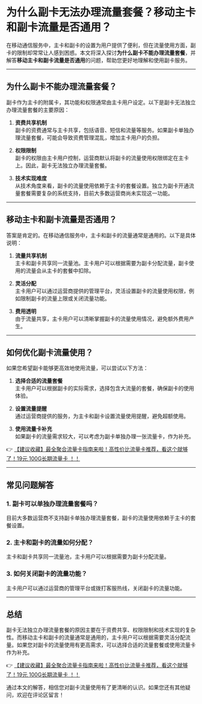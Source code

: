 # 为什么副卡无法办理流量套餐？移动主卡和副卡流量是否通用？

在移动通信服务中，主卡和副卡的设置为用户提供了便利，但在流量使用方面，副卡的限制却常常让人感到困惑。本文将深入探讨**为什么副卡不能办理流量套餐**，并解答**移动主卡和副卡流量是否通用**的问题，帮助您更好地理解和使用副卡服务。

---

## 为什么副卡不能办理流量套餐？

副卡作为主卡的附属卡，其功能和权限通常由主卡用户设定。以下是副卡无法独立办理流量套餐的主要原因：

1. **资费共享机制**  
   副卡的资费通常与主卡共享，包括语音、短信和流量等服务。如果副卡单独办理流量套餐，可能会导致资费管理混乱，增加主卡用户的负担。

2. **权限限制**  
   副卡的权限由主卡用户控制，运营商默认将副卡的流量使用权限绑定在主卡上。因此，副卡无法独立办理流量套餐。

3. **技术实现难度**  
   从技术角度来看，副卡的流量使用依赖于主卡的套餐设置。独立为副卡开通流量套餐需要复杂的系统支持，目前大多数运营商尚未实现这一功能。

---

## 移动主卡和副卡流量是否通用？

答案是肯定的。在移动通信服务中，主卡和副卡的流量通常是通用的。以下是具体说明：

1. **流量共享机制**  
   主卡和副卡共享同一流量池。主卡用户可以根据需要为副卡分配流量，副卡使用的流量会从主卡的套餐中扣除。

2. **灵活分配**  
   主卡用户可以通过运营商提供的管理平台，灵活设置副卡的流量使用权限，例如限制副卡的流量上限或关闭流量功能。

3. **费用透明**  
   由于流量共享，主卡用户可以清晰掌握副卡的流量使用情况，避免额外费用产生。

---

## 如何优化副卡流量使用？

如果您希望副卡能够更高效地使用流量，可以尝试以下方法：

1. **选择合适的流量套餐**  
   主卡用户可以根据副卡的实际需求，选择包含大流量的套餐，确保副卡的使用体验。

2. **设置流量提醒**  
   通过运营商提供的服务，为主卡和副卡设置流量使用提醒，避免超额使用。

3. **使用流量卡补充**  
   如果副卡的流量需求较大，可以考虑为副卡单独办理一张流量卡，作为补充。

👉 [【建议收藏】最全聚合流量卡指南来啦！高性价比流量卡推荐，看这个就够了！19元 100G长期流量卡 ！！](https://bit.ly/Liuliangka)

---

## 常见问题解答

### 1. 副卡可以单独办理流量套餐吗？  
目前大多数运营商不支持副卡单独办理流量套餐，副卡的流量使用依赖于主卡的套餐设置。

### 2. 主卡和副卡的流量如何分配？  
主卡和副卡共享同一流量池，主卡用户可以根据需要为副卡分配流量。

### 3. 如何关闭副卡的流量功能？  
主卡用户可以通过运营商的管理平台或拨打客服热线，关闭副卡的流量功能。

---

## 总结

副卡无法独立办理流量套餐的原因主要在于资费共享、权限限制和技术实现的复杂性。而移动主卡和副卡的流量通常是通用的，主卡用户可以根据需要灵活分配流量。如果您对副卡的流量使用有更高需求，可以选择合适的流量套餐或使用流量卡作为补充。

👉 [【建议收藏】最全聚合流量卡指南来啦！高性价比流量卡推荐，看这个就够了！19元 100G长期流量卡 ！！](https://bit.ly/Liuliangka)

通过本文的解答，相信您对副卡流量使用有了更清晰的认识。如果您还有其他疑问，欢迎在评论区留言！